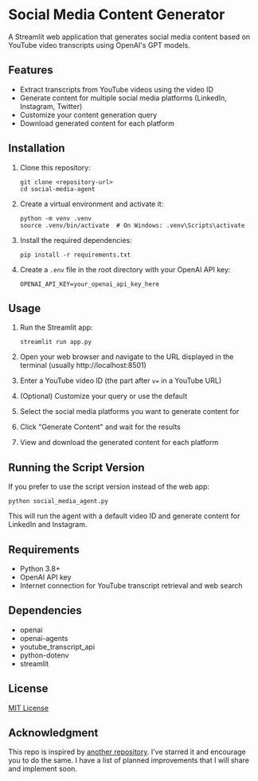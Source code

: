 # Social Media Content Generator

A Streamlit web application that generates social media content based on YouTube video transcripts using OpenAI's GPT models.

## Features

- Extract transcripts from YouTube videos using the video ID
- Generate content for multiple social media platforms (LinkedIn, Instagram, Twitter)
- Customize your content generation query
- Download generated content for each platform

## Installation

1. Clone this repository:
   ```
   git clone <repository-url>
   cd social-media-agent
   ```

2. Create a virtual environment and activate it:
   ```
   python -m venv .venv
   source .venv/bin/activate  # On Windows: .venv\Scripts\activate
   ```

3. Install the required dependencies:
   ```
   pip install -r requirements.txt
   ```

4. Create a `.env` file in the root directory with your OpenAI API key:
   ```
   OPENAI_API_KEY=your_openai_api_key_here
   ```

## Usage

1. Run the Streamlit app:
   ```
   streamlit run app.py
   ```

2. Open your web browser and navigate to the URL displayed in the terminal (usually http://localhost:8501)

3. Enter a YouTube video ID (the part after `v=` in a YouTube URL)

4. (Optional) Customize your query or use the default

5. Select the social media platforms you want to generate content for

6. Click "Generate Content" and wait for the results

7. View and download the generated content for each platform

## Running the Script Version

If you prefer to use the script version instead of the web app:

```
python social_media_agent.py
```

This will run the agent with a default video ID and generate content for LinkedIn and Instagram.

## Requirements

- Python 3.8+
- OpenAI API key
- Internet connection for YouTube transcript retrieval and web search

## Dependencies

- openai
- openai-agents
- youtube_transcript_api
- python-dotenv
- streamlit

## License

[MIT License](LICENSE)

## Acknowledgment

This repo is inspired by [another repository](https://github.com/thu-vu92/social-media-agent). I’ve starred it and encourage you to do the same. I have a list of planned improvements that I will share and implement soon.
